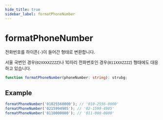 ```yaml
---
hide_title: true
sidebar_label: formatPhoneNumber
---
```


# formatPhoneNumber

전화번호를 하이픈(`-`)이 들어간 형태로 변환합니다.

서울 국번인 경우(`02XXXXZZZZ`)나 10자리 전화번호인 경우(`011XXXZZZZ`) 형태에도 대응하고 있습니다.

```typescript
function formatPhoneNumber(phoneNumber: string): strubg;
```

## Example

```typescript
formatPhoneNumber('01025560000'); // '010-2556-0000'
formatPhoneNumber('0215994905'); // '02-1599-4905'
formatPhoneNumber('0110000000'); // '011-000-0000'
```
